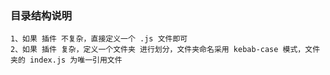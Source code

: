 ### 目录结构说明

```
1、如果 插件 不复杂，直接定义一个 .js 文件即可
2、如果 插件 复杂，定义一个文件夹 进行划分，文件夹命名采用 kebab-case 模式，文件夹的 index.js 为唯一引用文件
```
